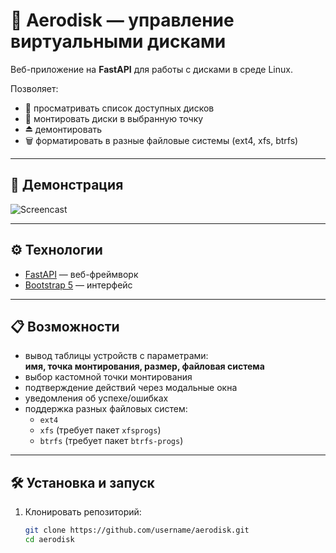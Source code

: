 # 💽 Aerodisk — управление виртуальными дисками

Веб-приложение на **FastAPI** для работы с дисками в среде Linux.  

Позволяет:

- 📂 просматривать список доступных дисков
- 🔌 монтировать диски в выбранную точку
- ⏏️ демонтировать
- 🗑️ форматировать в разные файловые системы (ext4, xfs, btrfs)

---

## 🚀 Демонстрация

![Screencast](screencast.gif)

---

## ⚙️ Технологии

- [FastAPI](https://fastapi.tiangolo.com/) — веб-фреймворк
- [Bootstrap 5](https://getbootstrap.com/) — интерфейс

---

## 📋 Возможности

- вывод таблицы устройств с параметрами:  
  **имя, точка монтирования, размер, файловая система**
- выбор кастомной точки монтирования
- подтверждение действий через модальные окна
- уведомления об успехе/ошибках
- поддержка разных файловых систем:
  - `ext4`
  - `xfs` (требует пакет `xfsprogs`)
  - `btrfs` (требует пакет `btrfs-progs`)

---

## 🛠 Установка и запуск

1. Клонировать репозиторий:
   ```bash
   git clone https://github.com/username/aerodisk.git
   cd aerodisk
